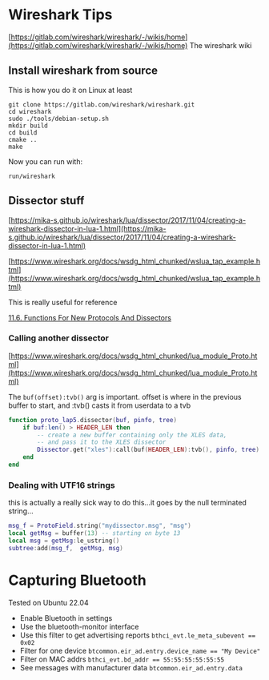 # Wireshark Tips

[https://gitlab.com/wireshark/wireshark/-/wikis/home](https://gitlab.com/wireshark/wireshark/-/wikis/home) The wireshark wiki

## Install wireshark from source
This is how you do it on Linux at least
```
git clone https://gitlab.com/wireshark/wireshark.git
cd wireshark
sudo ./tools/debian-setup.sh
mkdir build
cd build
cmake ..
make
```
Now you can run with:
```
run/wireshark
```

## Dissector stuff

[https://mika-s.github.io/wireshark/lua/dissector/2017/11/04/creating-a-wireshark-dissector-in-lua-1.html](https://mika-s.github.io/wireshark/lua/dissector/2017/11/04/creating-a-wireshark-dissector-in-lua-1.html)

[https://www.wireshark.org/docs/wsdg_html_chunked/wslua_tap_example.html](https://www.wireshark.org/docs/wsdg_html_chunked/wslua_tap_example.html)

This is really useful for reference

[11.6. Functions For New Protocols And Dissectors](https://www.wireshark.org/docs/wsdg_html_chunked/lua_module_Proto.html)

### Calling another dissector

[https://www.wireshark.org/docs/wsdg_html_chunked/lua_module_Proto.html](https://www.wireshark.org/docs/wsdg_html_chunked/lua_module_Proto.html)

The `buf(offset):tvb()` arg is important. offset is where in the previous buffer to start, and :tvb() casts it from userdata to a tvb

```lua
function proto_lap5.dissector(buf, pinfo, tree)
    if buf:len() > HEADER_LEN then
        -- create a new buffer containing only the XLES data,
        -- and pass it to the XLES dissector
        Dissector.get("xles"):call(buf(HEADER_LEN):tvb(), pinfo, tree)
    end
end
```

### Dealing with UTF16 strings

this is actually a really sick way to do this...it goes by the null terminated string...

```lua
msg_f = ProtoField.string("mydissector.msg", "msg")
local getMsg = buffer(13) -- starting on byte 13
local msg = getMsg:le_ustring()
subtree:add(msg_f,  getMsg, msg)
```

# Capturing Bluetooth
Tested on Ubuntu 22.04
- Enable Bluetooth in settings
- Use the bluetooth-monitor interface
- Use this filter to get advertising reports `bthci_evt.le_meta_subevent == 0x02`
- Filter for one device `btcommon.eir_ad.entry.device_name == "My Device"`
- Filter on MAC addrs `bthci_evt.bd_addr == 55:55:55:55:55:55`
- See messages with manufacturer data `btcommon.eir_ad.entry.data`
